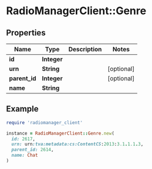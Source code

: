 # RadioManagerClient::Genre

## Properties

| Name | Type | Description | Notes |
| ---- | ---- | ----------- | ----- |
| **id** | **Integer** |  |  |
| **urn** | **String** |  | [optional] |
| **parent_id** | **Integer** |  | [optional] |
| **name** | **String** |  |  |

## Example

```ruby
require 'radiomanager_client'

instance = RadioManagerClient::Genre.new(
  id: 2617,
  urn: urn:tva:metadata:cs:ContentCS:2013:3.1.1.1.3,
  parent_id: 2614,
  name: Chat
)
```

